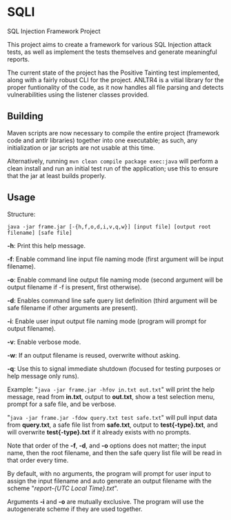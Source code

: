 # SQLI
SQL Injection Framework Project

This project aims to create a framework for various SQL Injection attack tests, as well as implement the tests 
themselves and generate meaningful reports.

The current state of the project has the Positive Tainting test implemented, along with a fairly robust CLI for the project. ANLTR4 is a vitial library for the proper funtionality of the code, as it now handles all file parsing and detects vulnerabilities using the listener classes provided.

## Building

Maven scripts are now necessary to compile the entire project (framework code and antlr libraries) together into one executable; as such, any initialization or jar scripts are not usable at this time.

Alternatively, running `mvn clean compile package exec:java` will perform a clean install and run an initial test run of the application; use this to ensure that the jar at least builds properly.

## Usage

Structure:

`java -jar frame.jar [-{h,f,o,d,i,v,q,w}] [input file] [output root filename] [safe file]`

**-h**: Print this help message.

**-f**: Enable command line input file naming mode (first argument will be input filename).

**-o**: Enable command line output file naming mode (second argument will be output filename if -f is present, first otherwise).

**-d**: Enables command line safe query list definition (third argument will be safe filename if other arguments are present).

**-i**: Enable user input output file naming mode (program will prompt for output filename).

**-v**: Enable verbose mode.

**-w**: If an output filename is reused, overwrite without asking.

**-q**: Use this to signal immediate shutdown (focused for testing purposes or help message only runs).

Example: "`java -jar frame.jar -hfov in.txt out.txt`" will print the help message, read from **in.txt**, output to **out.txt**, show a test selection menu, prompt for a safe file, and be verbose.

"`java -jar frame.jar -fdow query.txt test safe.txt`" will pull input data from **query.txt**, a safe file list from **safe.txt**, output to **test{-type}.txt**, and will overwrite **test{-type}.txt** if it already exists with no prompts.

Note that order of the **-f**, **-d**, and **-o** options does not matter; the input name, then the root filename, and then the safe query list file will be read in that order every time.

By default, with no arguments, the program will prompt for user input to assign the input filename and auto generate an output filename with the scheme "*report-{UTC Local Time}.txt*".

Arguments **-i** and **-o** are mutually exclusive. The program will use the autogenerate scheme if they are used together.
